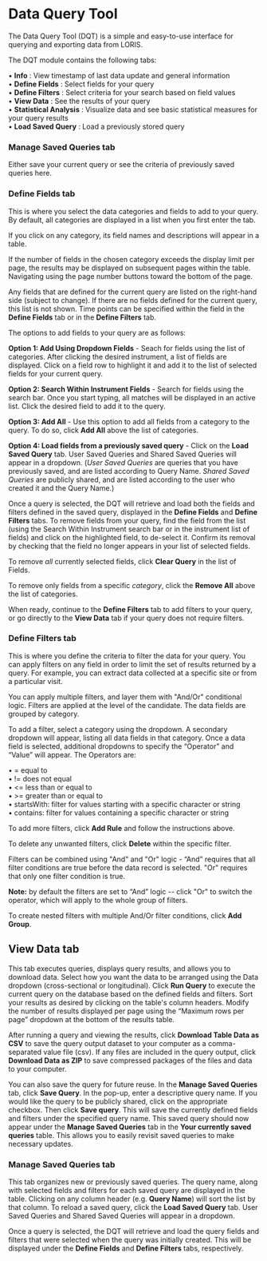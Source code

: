 # Data Query Tool

The Data Query Tool (DQT) is a simple and easy-to-use interface for querying and exporting data from LORIS.<br>

The DQT module contains the following tabs:<br>

• **Info** : View timestamp of last data update and general information <br>
• **Define Fields** : Select fields for your query<br>
• **Define Filters** : Select criteria for your search based on field values<br>
• **View Data** : See the results of your query<br>
• **Statistical Analysis** : Visualize data and see basic statistical measures for your query results<br>
• **Load Saved Query** : Load a previously stored query<br>

### Manage Saved Queries tab

Either save your current query or see the criteria of previously saved queries here.

### Define Fields tab

This is where you select the data categories and fields to add to your query. By default, all categories are displayed in a list when you first enter the tab.<br>

If you click on any category, its field names and descriptions will appear in a table.<br>

If the number of fields in the chosen category exceeds the display limit per page, the results may be displayed on subsequent pages within the table. Navigating using the page number buttons toward the bottom of the page. <br>

Any fields that are defined for the current query are listed on the right-hand side (subject to change). If there are no fields defined for the current query, this list is not shown. Time points can be specified within the field in the **Define Fields** tab or in the **Define Filters** tab.<br>

The options to add fields to your query are as follows:<br>

**Option 1: Add Using Dropdown Fields** - Seach for fields using the list of categories. After clicking the desired instrument, a list of fields are displayed. Click on a field row to highlight it and add it to the list of selected fields for your current query. <br>

**Option 2: Search Within Instrument Fields** - Search for fields using the search bar. Once you start typing, all matches will be displayed in an active list. Click the desired field to add it to the query. <br>

**Option 3: Add All** - Use this option to add all fields from a category to the query. To do so, click **Add All** above the list of categories. <br>

**Option 4: Load fields from a previously saved query** - Click on the **Load Saved Query** tab. User Saved Queries and Shared Saved Queries will appear in a dropdown. (*User Saved Queries* are queries that you have previously saved, and are listed according to Query Name. *Shared Saved Queries* are publicly shared, and are listed according to the user who created it and the Query Name.) <br>

Once a query is selected, the DQT will retrieve and load both the fields and filters defined in the saved query, displayed in the **Define Fields** and **Define Filters** tabs. To remove fields from your query, find the field from the list (using the Search Within Instrument search bar or in the instrument list of fields) and click on the highlighted field, to de-select it. Confirm its removal by checking that the field no longer appears in your list of selected fields. <br>

To remove *all* currently selected fields, click **Clear Query** in the list of Fields.<br>

To remove only fields from a specific *category*, click the **Remove All** above the list of categories. <br>

When ready, continue to the **Define Filters** tab to add filters to your query, or go directly to the **View Data** tab if your query does not require filters.<br>

### Define Filters tab

This is where you define the criteria to filter the data for your query. You can apply filters on any field in order to limit the set of results returned by a query. For example, you can extract data collected at a specific site or from a particular visit. <br>

You can apply multiple filters, and layer them with "And/Or" conditional logic. Filters are applied at the level of the candidate. The data fields are grouped by category. <br>

To add a filter, select a category using the dropdown. A secondary dropdown will appear, listing all data fields in that category. Once a data field is selected, additional dropdowns to specify the “Operator” and “Value” will appear.  The Operators are: <br>

•  = equal to <br>
•  != does not equal<br> 
•  <= less than or equal to <br>
•  >= greater than or equal to <br>
•  startsWith: filter for values starting with a specific character or string <br> 
•  contains: filter for values containing a specific character or string <br>

To add more filters, click **Add Rule** and follow the instructions above. <br>

To delete any unwanted filters, click **Delete** within the specific filter. <br>

Filters can be combined using "And" and "Or" logic - “And” requires that all filter conditions are true before the data record is selected. "Or" requires that only one filter condition is true.<br>

**Note:** by default the filters are set to “And” logic -- click "Or" to switch the operator, which will apply to the whole group of filters.<br> 

To create nested filters with multiple And/Or filter conditions, click **Add Group**.

## View Data tab

This tab executes queries, displays query results, and allows you to download data. Select how you want the data to be arranged using the Data dropdown (cross-sectional or longitudinal). Click **Run Query** to execute the current query on the database based on the defined fields and filters. Sort your results as desired by clicking on the table's column headers. Modify the number of results displayed per page using the “Maximum rows per page” dropdown at the bottom of the results table. 

After running a query and viewing the results, click **Download Table Data as CSV** to save the query output dataset to your computer as a comma-separated value file (csv). If any files are included in the query output, click **Download Data as ZIP** to save compressed packages of the files and data to your computer. 

You can also save the query for future reuse. In the **Manage Saved Queries** tab, click **Save Query**. In the pop-up, enter a descriptive query name. If you would like the query to be publicly shared, click on the appropriate checkbox. Then click **Save query**. This will save the currently defined fields and filters under the specified query name. This saved query should now appear under the **Manage Saved Queries** tab in the **Your currently saved queries** table. This allows you to easily revisit saved queries to make necessary updates. <br>

### Manage Saved Queries tab

This tab organizes new or previously saved queries. The query name, along with selected fields and filters for each saved query are displayed in the table. Clicking on any column header (e.g. **Query Name**) will sort the list by that column. To reload a saved query, click the **Load Saved Query** tab. User Saved Queries and Shared Saved Queries will appear in a dropdown. <br>

Once a query is selected, the DQT will retrieve and load the query fields and filters that were selected when the query was initially created. This will be displayed under the **Define Fields** and **Define Filters** tabs, respectively.
